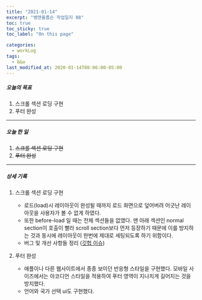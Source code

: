 ```yaml
---
title: "2021-01-14"
excerpt: "뱅앤올룹슨 작업일지 08"
toc: true
toc_sticky: true
toc_label: "On this page"

categories:
  - workLog
tags:
  - b&o
last_modified_at: 2020-01-14T08:06:00-05:00
---
```


##### 오늘의 목표

1. 스크롤 섹션 로딩 구현
2. 푸터 완성

---

##### 오늘 한 일

1. ~~스크롤 섹션 로딩 구현~~ <br>
2. ~~푸터 완성~~

---

##### 상세 기록

1. 스크롤 섹션 로딩 구현

   - 로드(load)시 레이아웃이 완성될 때까지 로드 화면으로 덮어버려 어긋난 레이아웃을 사용자가 볼 수 없게 하였다.
   - 또한 before-load 일 때는 전체 섹션들을 없앴다. 맨 아래 섹션인 normal section이 호출이 빨라 scroll section보다 먼저 등장하기 때문에 이를 방지하는 것과 동시에 레이아웃이 한번에 제대로 세팅되도록 하기 위함이다.
   - 버그 및 개선 사항들 정리 ([깃헙 이슈](https://github.com/yooneunheo/bang-olufsen/issues/2))

2. 푸터 완성

   - 애플이나 다른 웹사이트에서 종종 보이던 반응형 스타일을 구현했다. 모바일 사이즈에서는 아코디언 스타일을 적용하여 푸터 영역이 지나치게 길어지는 것을 방지했다.
   - 언어와 국가 선택 ui도 구현했다.

<br />
